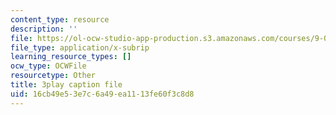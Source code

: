 ```yaml
---
content_type: resource
description: ''
file: https://ol-ocw-studio-app-production.s3.amazonaws.com/courses/9-00sc-introduction-to-psychology-fall-2011/16cb49e53e7c6a49ea1113fe60f3c8d8_Vko17una2Zw.srt
file_type: application/x-subrip
learning_resource_types: []
ocw_type: OCWFile
resourcetype: Other
title: 3play caption file
uid: 16cb49e5-3e7c-6a49-ea11-13fe60f3c8d8
---
```

